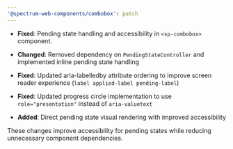 ```yaml
---
'@spectrum-web-components/combobox': patch
---
```


- **Fixed**: Pending state handling and accessibility in `<sp-combobox>` component.

- **Changed**: Removed dependency on `PendingStateController` and implemented inline pending state handling
- **Fixed**: Updated aria-labelledby attribute ordering to improve screen reader experience (`label applied-label pending-label`)
- **Fixed**: Updated progress circle implementation to use `role="presentation"` instead of `aria-valuetext`
- **Added**: Direct pending state visual rendering with improved accessibility

These changes improve accessibility for pending states while reducing unnecessary component dependencies.

